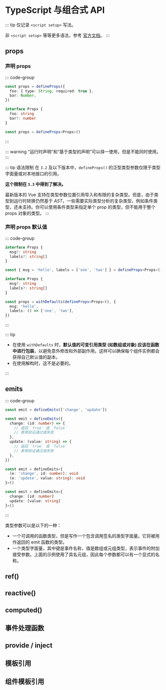 # TypeScript 与组合式 API

::: tip
仅记录 `<script setup>` 写法。

非 `<script setup>` 等等更多语法，参考 [官方文档](https://cn.vuejs.org/guide/typescript/composition-api)。
:::

## props

### 声明 props

::: code-group

```ts [运行时]
const props = defineProps({
  foo: { type: String, required: true },
  bar: Number,
})
```

```ts [基于类型]
interface Props {
  foo: string
  bar?: number
}

const props = defineProps<Props>()
```

:::

::: warning
“运行时声明”和“基于类型的声明”可以择一使用，但是不能同时使用。
:::

::: tip 语法限制
在 `3.2` 及以下版本中，`defineProps()` 的泛型类型参数仅限于类型字面量或对本地接口的引用。

**这个限制在 `3.3` 中得到了解决。**

最新版本的 Vue 支持在类型参数位置引用导入和有限的复杂类型。但是，由于类型到运行时转换仍然基于 _AST_，一些需要实际类型分析的复杂类型，例如条件类型，还未支持。你可以使用条件类型来指定单个 prop 的类型，但不能用于整个 props 对象的类型。
:::

### 声明 props 默认值

::: code-group

```ts [解构默认值 <sup>3.5+</sup>]
interface Props {
  msg?: string
  labels?: string[]
}

const { msg = 'hello', labels = ['one', 'two'] } = defineProps<Props>()
```

```ts [withDefaults]
interface Props {
  msg?: string
  labels?: string[]
}

const props = withDefaults(defineProps<Props>(), {
  msg: 'hello',
  labels: () => ['one', 'two'],
})
```

:::

::: tip

- 在使用 `withDefaults` 时，**默认值的可变引用类型 (如数组或对象) 应该在函数中进行包装**，以避免意外修改和外部副作用。这样可以确保每个组件实例都会获得自己默认值的副本。
- 在使用解构时，这不是必要的。

:::

## emits

::: code-group

```ts [运行时]
const emit = defineEmits(['change', 'update'])
```

```ts [基于选项]
const emit = defineEmits({
  change: (id: number) => {
    // 返回 `true` 或 `false`
    // 表明验证通过或失败
  },
  update: (value: string) => {
    // 返回 `true` 或 `false`
    // 表明验证通过或失败
  },
})
```

```ts [基于类型]
const emit = defineEmits<{
  (e: 'change', id: number): void
  (e: 'update', value: string): void
}>()
```

```ts [3.3+]
const emit = defineEmits<{
  change: [id: number]
  update: [value: string]
}>()
```

:::

类型参数可以是以下的一种：

- 一个可调用的函数类型，但是写作一个包含调用签名的类型字面量。它将被用作返回的 emit 函数的类型。
- 一个类型字面量，其中键是事件名称，值是数组或元组类型，表示事件的附加接受参数。上面的示例使用了具名元组，因此每个参数都可以有一个显式的名称。

## ref()

## reactive()

## computed()

## 事件处理函数

## provide / inject

## 模板引用

## 组件模板引用
